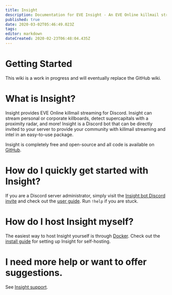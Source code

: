 ```yaml
---
title: Insight
description: Documentation for EVE Insight - An EVE Online killmail streaming bot for Discord
published: true
date: 2020-03-02T05:46:49.023Z
tags: 
editor: markdown
dateCreated: 2020-02-23T06:48:04.435Z
---
```


# Getting Started
This wiki is a work in progress and will eventually replace the GitHub wiki.

# What is Insight?
Insight provides EVE Online killmail streaming for Discord. Insight can stream personal or corporate killboards, detect supercapitals with a proximity radar, and more! Insight is a Discord bot that can be directly invited to your server to provide your community with killmail streaming and intel in an easy-to-use package.

Insight is completely free and open-source and all code is available on [GitHub](https://git.eveinsight.net).

# How do I quickly get started with Insight?
If you are a Discord server administrator, simply visit the [Insight bot Discord invite](https://invite.eveinsight.net) and check out the [user guide](/user/intro). Run ```!help``` if you are stuck.

# How do I host Insight myself?
The easiest way to host Insight yourself is through [Docker](/install/docker). Check out the [install guide](/install) for setting up Insight for self-hosting.

# I need more help or want to offer suggestions.
See [Insight support](/insightsupport).

